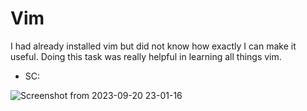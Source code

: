 # Vim

I had already installed vim but did not know how exactly I can make it useful. Doing this task was really helpful in learning all things vim. 

- SC:

![Screenshot from 2023-09-20 23-01-16](https://github.com/pn1616/amfoss_tasks/assets/143744137/6eb2b9e2-16e3-4dd3-893a-c2319ee78aa6)

